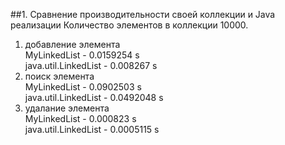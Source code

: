 ##1. Сравнение производительности своей коллекции и Java реализации
Количество элементов в коллекции 10000.
1. добавление элемента  
MyLinkedList - 0.0159254 s  
java.util.LinkedList - 0.008267 s
2. поиск элемента  
MyLinkedList - 0.0902503 s  
java.util.LinkedList - 0.0492048 s
3. удалание элемента  
MyLinkedList - 0.000823 s  
java.util.LinkedList - 0.0005115 s